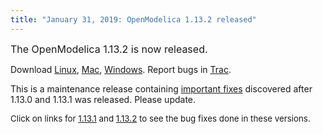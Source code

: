 ```yaml
---
title: "January 31, 2019: OpenModelica 1.13.2 released"
---
```

<p><span style="font-size: 12pt;">The OpenModelica 1.13.2 is now released.<br /></span></p>
<p>Download <a href="/download/download-linux">Linux</a>, <a href="/download/download-mac">Mac</a>, <a href="/download/download-windows">Windows</a>. Report bugs in <a href="https://trac.openmodelica.org/OpenModelica/newticket">Trac</a>.</p>
<p>This is a maintenance release containing <a href="https://trac.openmodelica.org/OpenModelica/query?milestone=1.13.2&amp;group=status&amp;order=priority">important fixes</a> discovered after 1.13.0 and 1.13.1 was released. Please update.</p>
<p><span style="font-size: 10pt;">Click on links for&nbsp;<span style="font-size: 13.3333px;"><a href="https://trac.openmodelica.org/OpenModelica/query?milestone=1.13.1&amp;group=status&amp;order=priority">1.13.1</a> and&nbsp;</span><a href="https://trac.openmodelica.org/OpenModelica/query?milestone=1.13.2&amp;group=status&amp;order=priority">1.13.2</a>&nbsp;to see the bug fixes done in these versions</span><span style="font-size: 10pt;">.<br /></span><span style="font-size: 10pt;"><br /></span></p>
<p>&nbsp;</p>
<p>&nbsp;</p>